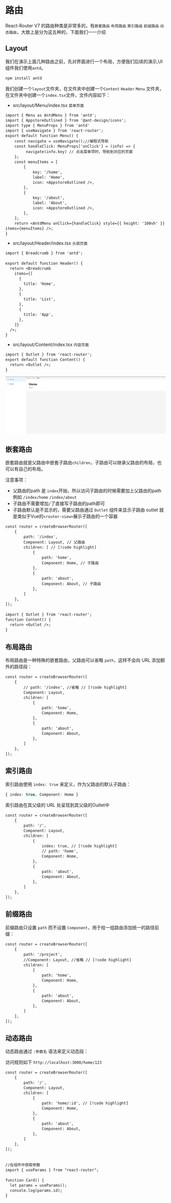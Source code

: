# 路由

React-Router V7 的路由种类是非常多的，有`嵌套路由` `布局路由` `索引路由` `前缀路由` `动态路由`，大致上是分为这五种的，下面我们一一介绍

## Layout

 我们在演示上面几种路由之前，先对界面进行一个布局，方便我们后续的演示,UI组件我们使用`antd`。

 ```bash
npm install antd
 ```

 我们创建一个`layout`文件夹，在文件夹中创建一个`Content` `Header` `Menu` 文件夹，在文件夹中创建一个`index.tsx`文件，文件内容如下：

- src/layout/Menu/index.tsx `菜单页面`

```tsx
import { Menu as AntdMenu } from 'antd';
import { AppstoreOutlined } from '@ant-design/icons';
import type { MenuProps } from 'antd'
import { useNavigate } from 'react-router';
export default function Menu() {
    const navigate = useNavigate();//编程式导航
    const handleClick: MenuProps['onClick'] = (info) => {
         navigate(info.key) // 点击菜单项时，导航到对应的页面
    };
    const menuItems = [
        {
            key: '/home',
            label: 'Home',
            icon: <AppstoreOutlined />,
        },
        {
            key: '/about',
            label: 'About',
            icon: <AppstoreOutlined />,
        },
    ];
    return <AntdMenu onClick={handleClick} style={{ height: '100vh' }} items={menuItems} />;
}

```

- src/layout/Header/index.tsx `头部页面`

```tsx
import { Breadcrumb } from 'antd';

export default function Header() {
  return <Breadcrumb 
    items={[
      {
        title: 'Home',
      },
      {
        title: 'List',
      },
      {
        title: 'App',
      },
    ]}
  />;
}
```

- src/layout/Content/index.tsx `内容页面`

```tsx
import { Outlet } from 'react-router';
export default function Content() {
  return <Outlet />;
}
```

![alt text](./image/admin.jpg)


## 嵌套路由

嵌套路由就是父路由中嵌套子路由`children`，子路由可以继承父路由的布局，也可以有自己的布局。

注意事项：

- 父路由的path 是 `index`开始，所以访问子路由的时候需要加上父路由的path例如 `/index/home` `/index/about`
- 子路由不需要增加`/`了直接写子路由的path即可
- 子路由默认是不显示的，需要父路由通过 `Outlet` 组件来显示子路由 outlet 就是类似于Vue的`<router-view>`展示子路由的一个容器

```tsx
const router = createBrowserRouter([
    {
        path: '/index',
        Component: Layout, // 父路由
        children: [ // [!code highlight]
            {
                path: 'home',
                Component: Home, // 子路由
            },
            {
                path: 'about',
                Component: About, // 子路由
            },
        ]
    },
]);

import { Outlet } from 'react-router';
function Content() {
  return <Outlet />;
}
```

## 布局路由

布局路由是一种特殊的嵌套路由，父路由可以省略 `path`，这样不会向 URL 添加额外的路径段：

```tsx
const router = createBrowserRouter([
    { 
        // path: '/index', //省略 // [!code highlight]
        Component: Layout,
        children: [
            {
                path: 'home',
                Component: Home,
            },
            {
                path: 'about',
                Component: About,
            },
        ]
    },
]);
```

## 索引路由

索引路由使用 `index: true` 来定义，作为父路由的默认子路由：

```ts
{ index: true, Component: Home }
```
索引路由在其父级的 URL 处呈现到其父级的Outlet中

```tsx
const router = createBrowserRouter([
    {
        path: '/',
        Component: Layout,
        children: [
            {
                index: true, // [!code highlight]
                // path: 'home',
                Component: Home,
            },
            {
                path: 'about',
                Component: About,
            },
        ]
    },
]);
```

## 前缀路由

前缀路由只设置 `path` 而不设置 `Component`，用于给一组路由添加统一的路径前缀：

```tsx
const router = createBrowserRouter([
    {
        path: '/project',
        //Component: Layout, //省略 // [!code highlight]
        children: [
            {
                path: 'home',
                Component: Home,
            },
            {
                path: 'about',
                Component: About,
            },
        ]
    },
]);
```

## 动态路由

动态路由通过 `:参数名` 语法来定义动态段：

访问规则如下 `http://localhost:3000/home/123`

```tsx
const router = createBrowserRouter([
    {
        path: '/',
        Component: Layout,
        children: [
            {
                path: 'home/:id', // [!code highlight]
                Component: Home,
            },
            {
                path: 'about',
                Component: About,
            },
        ]
    },
]);


//在组件中获取参数
import { useParams } from "react-router";

function Card() {
  let params = useParams();
  console.log(params.id);
}
```


